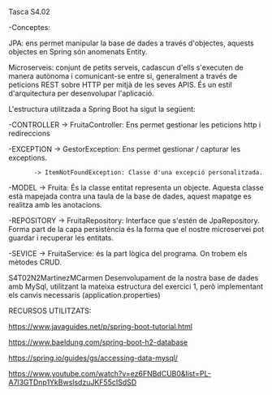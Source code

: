 Tasca S4.02

-Conceptes:

JPA: ens permet manipular la base de dades a través d'objectes, aquests objectes en Spring són anomenats Entity. 

Microserveis: conjunt de petits serveis, cadascun d'ells s'executen de manera autònoma i comunicant-se entre si, generalment a través de peticions REST sobre HTTP per mitjà de les seves APIS. És un estil d'arquitectura per desenvolupar l'aplicació.


L'estructura utilitzada a Spring Boot ha sigut la següent:

-CONTROLLER -> FruitaController: Ens permet gestionar les peticions http i redireccions

-EXCEPTION -> GestorException: Ens permet gestionar / capturar les exceptions.

           -> ItemNotFoundException: Classe d'una excepció personalitzada.
           
-MODEL -> Fruita: És la classe entitat representa un objecte. Aquesta classe està mapejada contra una taula de la base de dades, aquest mapatge es realitza amb les anotacions.

-REPOSITORY -> FruitaRepository: Interface que s'estén de JpaRepository. Forma part de la capa persistència és la forma que el nostre microservei pot guardar i recuperar les entitats.

-SEVICE -> FruitaService: és la part lògica del programa. On trobem els mètodes CRUD.


S4T02N2MartinezMCarmen
Desenvolupament de la nostra base de dades amb MySql, utilitzant la mateixa estructura del exercici 1, però implementant els canvis necessaris (application.properties)


RECURSOS UTILITZATS:

https://www.javaguides.net/p/spring-boot-tutorial.html

https://www.baeldung.com/spring-boot-h2-database

https://spring.io/guides/gs/accessing-data-mysql/

https://www.youtube.com/watch?v=ez6FNBdCUB0&list=PL-A7l3GTDnp1YkBwslsdzuJKF55cISdSD
